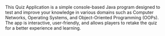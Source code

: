 This Quiz Application is a simple console-based Java program designed to test and improve your knowledge in various domains such as Computer Networks, Operating Systems, and Object-Oriented Programming (OOPs). The app is interactive, user-friendly, and allows players to retake the quiz for a better experience and learning.
